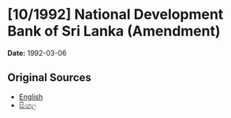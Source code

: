 # [10/1992] National Development Bank of Sri Lanka (Amendment)

**Date:** 1992-03-06

## Original Sources

- [English](https://documents.gov.lk/view/acts/1992/3/10-1992_E.pdf)
- [සිංහල](https://documents.gov.lk/view/acts/1992/3/10-1992_S.pdf)
